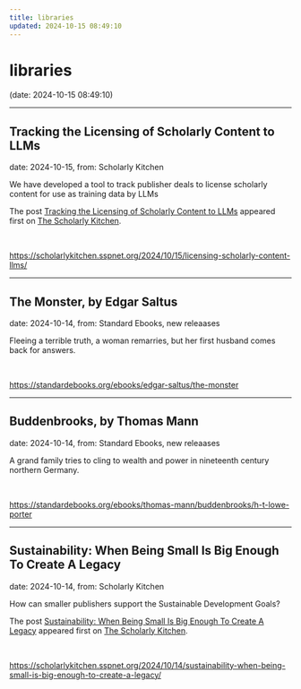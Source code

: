 ```yaml
---
title: libraries
updated: 2024-10-15 08:49:10
---
```


# libraries

(date: 2024-10-15 08:49:10)

---

## Tracking the Licensing of Scholarly Content to LLMs

date: 2024-10-15, from: Scholarly Kitchen

<p>We have developed a tool to track publisher deals to license scholarly content for use as training data by LLMs</p>
<p>The post <a href="https://scholarlykitchen.sspnet.org/2024/10/15/licensing-scholarly-content-llms/">Tracking the Licensing of Scholarly Content to LLMs</a> appeared first on <a href="https://scholarlykitchen.sspnet.org">The Scholarly Kitchen</a>.</p>
 

<br> 

<https://scholarlykitchen.sspnet.org/2024/10/15/licensing-scholarly-content-llms/>

---

## The Monster, by Edgar Saltus

date: 2024-10-14, from: Standard Ebooks, new releaases

Fleeing a terrible truth, a woman remarries, but her first husband comes back for answers. 

<br> 

<https://standardebooks.org/ebooks/edgar-saltus/the-monster>

---

## Buddenbrooks, by Thomas Mann

date: 2024-10-14, from: Standard Ebooks, new releaases

A grand family tries to cling to wealth and power in nineteenth century northern Germany. 

<br> 

<https://standardebooks.org/ebooks/thomas-mann/buddenbrooks/h-t-lowe-porter>

---

## Sustainability: When Being Small Is Big Enough To Create A Legacy

date: 2024-10-14, from: Scholarly Kitchen

<p>How can smaller publishers support the Sustainable Development Goals?</p>
<p>The post <a href="https://scholarlykitchen.sspnet.org/2024/10/14/sustainability-when-being-small-is-big-enough-to-create-a-legacy/">Sustainability: When Being Small Is Big Enough To Create A Legacy</a> appeared first on <a href="https://scholarlykitchen.sspnet.org">The Scholarly Kitchen</a>.</p>
 

<br> 

<https://scholarlykitchen.sspnet.org/2024/10/14/sustainability-when-being-small-is-big-enough-to-create-a-legacy/>

